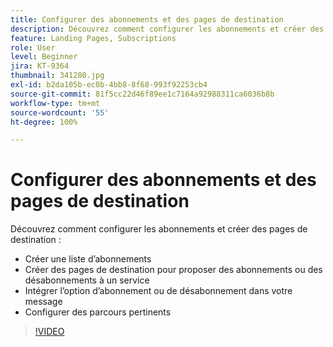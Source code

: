 ```yaml
---
title: Configurer des abonnements et des pages de destination
description: Découvrez comment configurer les abonnements et créer des pages de destination.
feature: Landing Pages, Subscriptions
role: User
level: Beginner
jira: KT-9364
thumbnail: 341280.jpg
exl-id: b2da105b-ec0b-4bb8-8f68-993f92253cb4
source-git-commit: 81f5cc22d46f89ee1c7164a92988311ca6036b8b
workflow-type: tm+mt
source-wordcount: '55'
ht-degree: 100%

---
```


# Configurer des abonnements et des pages de destination

Découvrez comment configurer les abonnements et créer des pages de destination :

* Créer une liste dʼabonnements
* Créer des pages de destination pour proposer des abonnements ou des désabonnements à un service
* Intégrer lʼoption dʼabonnement ou de désabonnement dans votre message
* Configurer des parcours pertinents

>[!VIDEO](https://video.tv.adobe.com/v/341280?quality=12&learn=on)

